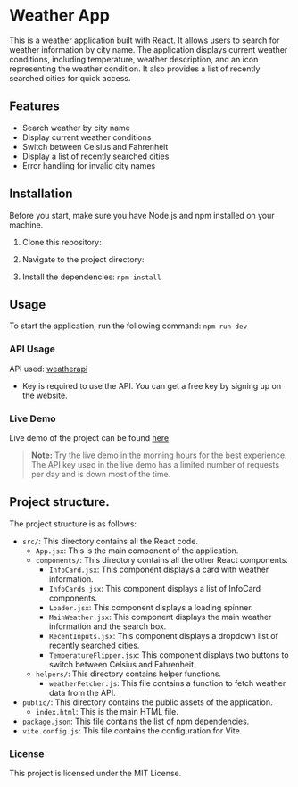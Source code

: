 # Weather App

This is a weather application built with React. It allows users to search for weather information by city name. The application displays current weather conditions, including temperature, weather description, and an icon representing the weather condition. It also provides a list of recently searched cities for quick access.

## Features

- Search weather by city name
- Display current weather conditions
- Switch between Celsius and Fahrenheit
- Display a list of recently searched cities
- Error handling for invalid city names

## Installation

Before you start, make sure you have Node.js and npm installed on your machine.

1. Clone this repository:

2. Navigate to the project directory:

3. Install the dependencies:
   `npm install`

## Usage

To start the application, run the following command:
`npm run dev`

### API Usage

API used: [weatherapi](http://api.weatherapi.com)

- Key is required to use the API. You can get a free key by signing up on the website.

### Live Demo

Live demo of the project can be found [here](https://deploy-preview-4--weatherappforzerostic.netlify.app/)

> **Note:** Try the live demo in the morning hours for the best experience. The API key used in the live demo has a limited number of requests per day and is down most of the time.

## Project structure.

The project structure is as follows:

- `src/`: This directory contains all the React code.
  - `App.jsx`: This is the main component of the application.
  - `components/`: This directory contains all the other React components.
    - `InfoCard.jsx`: This component displays a card with weather information.
    - `InfoCards.jsx`: This component displays a list of InfoCard components.
    - `Loader.jsx`: This component displays a loading spinner.
    - `MainWeather.jsx`: This component displays the main weather information and the search box.
    - `RecentInputs.jsx`: This component displays a dropdown list of recently searched cities.
    - `TemperatureFlipper.jsx`: This component displays two buttons to switch between Celsius and Fahrenheit.
  - `helpers/`: This directory contains helper functions.
    - `weatherFetcher.js`: This file contains a function to fetch weather data from the API.
- `public/`: This directory contains the public assets of the application.
  - `index.html`: This is the main HTML file.
- `package.json`: This file contains the list of npm dependencies.
- `vite.config.js`: This file contains the configuration for Vite.

### License

This project is licensed under the MIT License.
